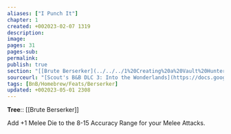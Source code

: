 ```yaml
---
aliases: ["I Punch It"]
chapter: 1
created: +002023-02-07 1319
description: 
image: 
pages: 31
pages-sub: 
permalink: 
publish: true
section: "[[Brute Berserker](../../../1%20Creating%20a%20Vault%20Hunter/The%20Classes/Berserker/Brute%20Berserker/Brute%20Berserker.md)"
sourceurl: "[Scout's B&B DLC 3: Into the Wonderlands](https://docs.google.com/document/d/1MLOgrWwcLNTnP9PuXrKiLImy7SUh4hXO8arVUAlmdp0/edit)"
tags: [BnB/Homebrew/Feats/Berserker]
updated: +002023-05-01 2308
---
```


**Tree**:: [[Brute Berserker]]

Add +1 Melee Die to the 8-15 Accuracy Range for your Melee Attacks.
